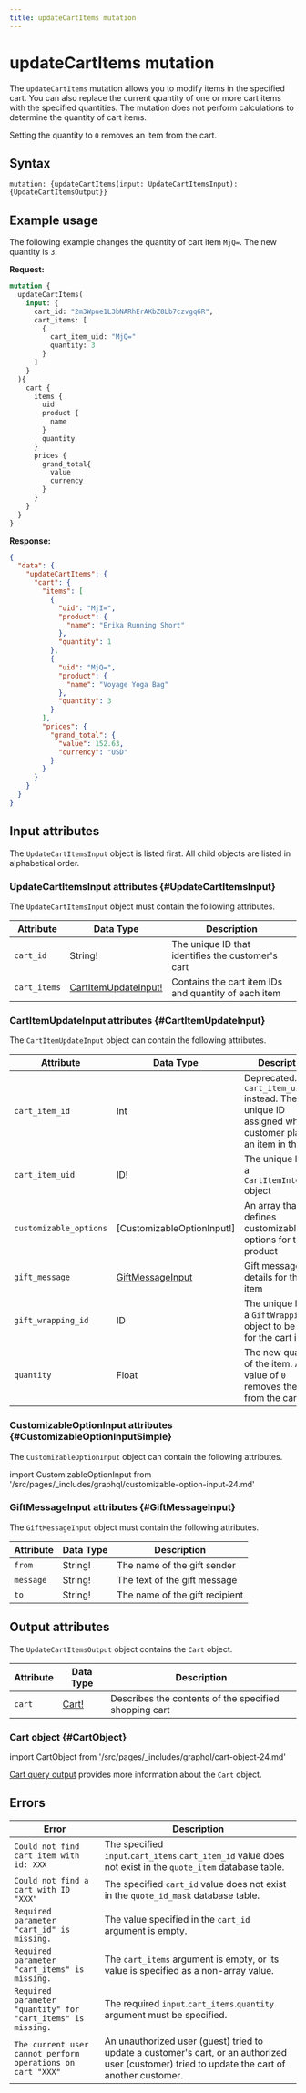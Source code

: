 ```yaml
---
title: updateCartItems mutation
---
```


# updateCartItems mutation

The `updateCartItems` mutation allows you to modify items in the specified cart. You can also replace the current quantity of one or more cart items with the specified quantities. The mutation does not perform calculations to determine the quantity of cart items.

<InlineAlert variant="info" slots="text" />

Setting the quantity to `0` removes an item from the cart.

## Syntax

`mutation: {updateCartItems(input: UpdateCartItemsInput): {UpdateCartItemsOutput}}`

## Example usage

The following example changes the quantity of cart item `MjQ=`. The new quantity is `3`.

**Request:**

```graphql
mutation {
  updateCartItems(
    input: {
      cart_id: "2m3Wpue1L3bNARhErAKbZ8Lb7czvgq6R",
      cart_items: [
        {
          cart_item_uid: "MjQ="
          quantity: 3
        }
      ]
    }
  ){
    cart {
      items {
        uid
        product {
          name
        }
        quantity
      }
      prices {
        grand_total{
          value
          currency
        }
      }
    }
  }
}
```

**Response:**

```json
{
  "data": {
    "updateCartItems": {
      "cart": {
        "items": [
          {
            "uid": "MjI=",
            "product": {
              "name": "Erika Running Short"
            },
            "quantity": 1
          },
          {
            "uid": "MjQ=",
            "product": {
              "name": "Voyage Yoga Bag"
            },
            "quantity": 3
          }
        ],
        "prices": {
          "grand_total": {
            "value": 152.63,
            "currency": "USD"
          }
        }
      }
    }
  }
}
```

## Input attributes

The `UpdateCartItemsInput` object is listed first. All child objects are listed in alphabetical order.

### UpdateCartItemsInput attributes {#UpdateCartItemsInput}

The `UpdateCartItemsInput` object must contain the following attributes.

Attribute |  Data Type | Description
--- | --- | ---
`cart_id` | String! | The unique ID that identifies the customer's cart
`cart_items` | [CartItemUpdateInput!](#CartItemUpdateInput) | Contains the cart item IDs and quantity of each item

### CartItemUpdateInput attributes {#CartItemUpdateInput}

The `CartItemUpdateInput` object can contain the following attributes.

Attribute |  Data Type | Description
--- | --- | ---
`cart_item_id` | Int | Deprecated. Use `cart_item_uid` instead. The unique ID assigned when a customer places an item in the cart
`cart_item_uid` | ID! | The unique ID for a `CartItemInterface` object
`customizable_options` | [CustomizableOptionInput!] | An array that defines customizable options for the product
`gift_message` | [GiftMessageInput](#GiftMessageInput) | Gift message details for the cart item
`gift_wrapping_id` | ID | The unique ID for a `GiftWrapping` object to be used for the cart item
`quantity` | Float | The new quantity of the item. A value of `0` removes the item from the cart

### CustomizableOptionInput attributes {#CustomizableOptionInputSimple}

The `CustomizableOptionInput` object can contain the following attributes.

import CustomizableOptionInput from '/src/pages/_includes/graphql/customizable-option-input-24.md'

<CustomizableOptionInput />

### GiftMessageInput attributes {#GiftMessageInput}

The `GiftMessageInput` object must contain the following attributes.

Attribute |  Data Type | Description
--- | --- | ---
`from` | String! | The name of the gift sender
`message` | String! | The text of the gift message
`to` | String! | The name of the gift recipient

## Output attributes

The `UpdateCartItemsOutput` object contains the `Cart` object.

Attribute |  Data Type | Description
--- | --- | ---
`cart` |[Cart!](#CartObject) | Describes the contents of the specified shopping cart

### Cart object {#CartObject}

import CartObject from '/src/pages/_includes/graphql/cart-object-24.md'

<CartObject />

[Cart query output]({{page.baseurl}}/graphql/queries/cart.html#cart-output) provides more information about the `Cart` object.

## Errors

Error | Description
--- | ---
`Could not find cart item with id: XXX` | The specified `input`.`cart_items`.`cart_item_id` value does not exist in the `quote_item` database table.
`Could not find a cart with ID "XXX"` | The specified `cart_id` value does not exist in the `quote_id_mask` database table.
`Required parameter "cart_id" is missing.` | The value specified in the `cart_id` argument is empty.
`Required parameter "cart_items" is missing.` | The `cart_items` argument is empty, or its value is specified as a non-array value.
`Required parameter "quantity" for "cart_items" is missing.` | The required `input`.`cart_items`.`quantity` argument must be specified.
`The current user cannot perform operations on cart "XXX"` | An unauthorized user (guest) tried to update a customer's cart, or an authorized user (customer) tried to update the cart of another customer.
